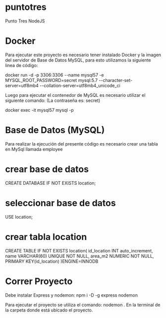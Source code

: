 # puntotres
Punto Tres NodeJS

# Docker

Para ejecutar este proyecto es necesario tener instalado Docker y la imagen del servidor de Base de Datos MySQL, para esto utilizamos la siguiente linea de código:

docker run -d -p 3306:3306 --name mysql57 -e MYSQL_ROOT_PASSWORD=secret mysql:5.7 --character-set-server=utf8mb4 --collation-server=utf8mb4_unicode_ci

Luego para ejecutar el contenedor de MySQL es necesario utilizar el siguiente comando: (La contraseña es: secret)

docker exec -it mysql57 mysql -p

# Base de Datos (MySQL)

Para realizar la ejecución del presente código es necesario crear una tabla en MySql llamada employee

# crear base de datos
CREATE DATABASE IF NOT EXISTS location; 

# seleccionar base de datos
USE location;

# crear tabla location
CREATE TABLE IF NOT EXISTS location(
	id_location INT auto_increment,
    name VARCHAR(60) UNIQUE NOT NULL,
    area_m2 NUMERIC NOT NULL,
    PRIMARY KEY(id_location)
)ENGINE=INNODB

# Correr Proyecto

Debe instalar Express y nodemon: npm i -D -g express nodemon

Para ejecutar el proyecto se utiliza el comando: nodemon . En la terminal de la carpeta donde está ubicado el proyecto.
